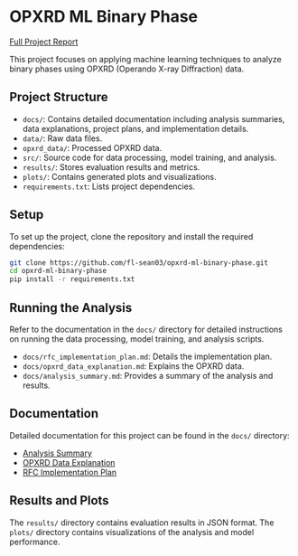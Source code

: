 # OPXRD ML Binary Phase

[Full Project Report](docs/Report.pdf)

This project focuses on applying machine learning techniques to analyze binary phases using OPXRD (Operando X-ray Diffraction) data.

## Project Structure

- `docs/`: Contains detailed documentation including analysis summaries, data explanations, project plans, and implementation details.
- `data/`: Raw data files.
- `opxrd_data/`: Processed OPXRD data.
- `src/`: Source code for data processing, model training, and analysis.
- `results/`: Stores evaluation results and metrics.
- `plots/`: Contains generated plots and visualizations.
- `requirements.txt`: Lists project dependencies.

## Setup

To set up the project, clone the repository and install the required dependencies:

```bash
git clone https://github.com/fl-sean03/opxrd-ml-binary-phase.git
cd opxrd-ml-binary-phase
pip install -r requirements.txt
```

## Running the Analysis

Refer to the documentation in the `docs/` directory for detailed instructions on running the data processing, model training, and analysis scripts.

- `docs/rfc_implementation_plan.md`: Details the implementation plan.
- `docs/opxrd_data_explanation.md`: Explains the OPXRD data.
- `docs/analysis_summary.md`: Provides a summary of the analysis and results.

## Documentation

Detailed documentation for this project can be found in the `docs/` directory:

- [Analysis Summary](docs/analysis_summary.md)
- [OPXRD Data Explanation](docs/opxrd_data_explanation.md)
- [RFC Implementation Plan](docs/rfc_implementation_plan.md)

## Results and Plots

The `results/` directory contains evaluation results in JSON format. The `plots/` directory contains visualizations of the analysis and model performance.
